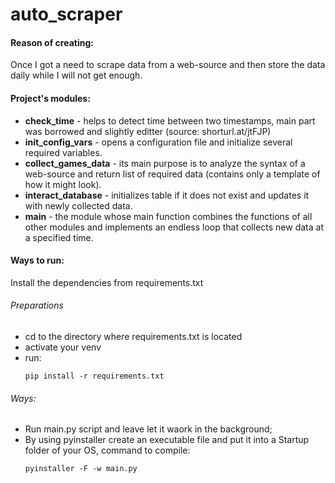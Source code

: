 # auto_scraper

#### Reason of creating:
Once I got a need to scrape data from a web-source and then store the data daily  while I will not get enough.

#### Project's modules:
 * **check_time** - helps to detect time between two timestamps, main part was borrowed and slightly editter (source: shorturl.at/jtFJP)
 * **init_config_vars** - opens a configuration file and initialize several required variables.
 * **collect_games_data** - its main purpose is to analyze the syntax of a web-source and return list of required data (contains only a template of how it might look).
 * **interact_database** - initializes table if it does not exist and updates it with newly collected data.
 * **main** - the module whose main function combines the functions of all other modules and implements an endless loop that collects new data at a specified time.


#### Ways to run:

Install the dependencies from requirements.txt

###### Preparations
* cd to the directory where requirements.txt is located
* activate your venv
* run:
    ```
    pip install -r requirements.txt
    ```

###### Ways:
* Run main.py script and leave let it waork in the background;
* By using pyinstaller create an executable file and put it into a Startup folder of your OS, command to compile:
    ```
    pyinstaller -F -w main.py
    ```